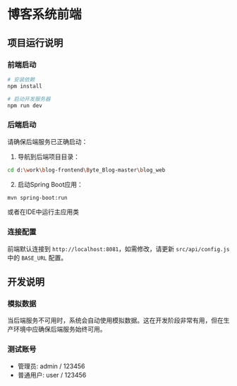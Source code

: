 # 博客系统前端

## 项目运行说明

### 前端启动
```bash
# 安装依赖
npm install

# 启动开发服务器
npm run dev
```

### 后端启动
请确保后端服务已正确启动：

1. 导航到后端项目目录：
```bash
cd d:\work\blog-frontend\Byte_Blog-master\blog_web
```

2. 启动Spring Boot应用：
```bash
mvn spring-boot:run
```
或者在IDE中运行主应用类

### 连接配置
前端默认连接到 `http://localhost:8081`，如需修改，请更新 `src/api/config.js` 中的 `BASE_URL` 配置。

## 开发说明

### 模拟数据
当后端服务不可用时，系统会自动使用模拟数据。这在开发阶段非常有用，但在生产环境中应确保后端服务始终可用。

### 测试账号
- 管理员: admin / 123456
- 普通用户: user / 123456
```
